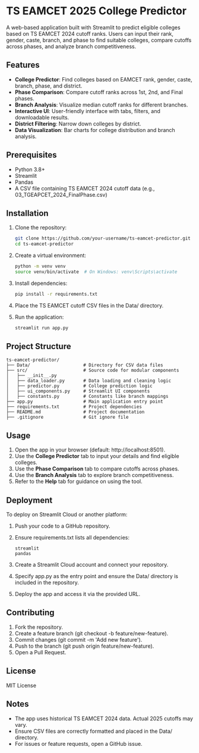 # TS EAMCET 2025 College Predictor

A web-based application built with Streamlit to predict eligible colleges based on TS EAMCET 2024 cutoff ranks. Users can input their rank, gender, caste, branch, and phase to find suitable colleges, compare cutoffs across phases, and analyze branch competitiveness.

## Features

- **College Predictor**: Find colleges based on EAMCET rank, gender, caste, branch, phase, and district.
- **Phase Comparison**: Compare cutoff ranks across 1st, 2nd, and Final phases.
- **Branch Analysis**: Visualize median cutoff ranks for different branches.
- **Interactive UI**: User-friendly interface with tabs, filters, and downloadable results.
- **District Filtering**: Narrow down colleges by district.
- **Data Visualization**: Bar charts for college distribution and branch analysis.

## Prerequisites

- Python 3.8+
- Streamlit
- Pandas
- A CSV file containing TS EAMCET 2024 cutoff data (e.g., 03_TGEAPCET_2024_FinalPhase.csv)

## Installation

1. Clone the repository:

   ```bash
   git clone https://github.com/your-username/ts-eamcet-predictor.git
   cd ts-eamcet-predictor
   ```

2. Create a virtual environment:

   ```bash
   python -m venv venv
   source venv/bin/activate  # On Windows: venv\Scripts\activate
   ```

3. Install dependencies:

   ```bash
   pip install -r requirements.txt
   ```

4. Place the TS EAMCET cutoff CSV files in the Data/ directory.
5. Run the application:

   ```bash
   streamlit run app.py
   ```

## Project Structure

```
ts-eamcet-predictor/
├── Data/                    # Directory for CSV data files
├── src/                     # Source code for modular components
│   ├── __init__.py
│   ├── data_loader.py       # Data loading and cleaning logic
│   ├── predictor.py         # College prediction logic
│   ├── ui_components.py     # Streamlit UI components
│   ├── constants.py         # Constants like branch mappings
├── app.py                   # Main application entry point
├── requirements.txt         # Project dependencies
├── README.md                # Project documentation
├── .gitignore               # Git ignore file
```

## Usage

1. Open the app in your browser (default: http://localhost:8501).
2. Use the **College Predictor** tab to input your details and find eligible colleges.
3. Use the **Phase Comparison** tab to compare cutoffs across phases.
4. Use the **Branch Analysis** tab to explore branch competitiveness.
5. Refer to the **Help** tab for guidance on using the tool.

## Deployment

To deploy on Streamlit Cloud or another platform:

1. Push your code to a GitHub repository.
2. Ensure requirements.txt lists all dependencies:

   ```
   streamlit
   pandas
   ```

3. Create a Streamlit Cloud account and connect your repository.
4. Specify app.py as the entry point and ensure the Data/ directory is included in the repository.
5. Deploy the app and access it via the provided URL.

## Contributing

1. Fork the repository.
2. Create a feature branch (git checkout -b feature/new-feature).
3. Commit changes (git commit -m 'Add new feature').
4. Push to the branch (git push origin feature/new-feature).
5. Open a Pull Request.

## License

MIT License

## Notes

- The app uses historical TS EAMCET 2024 data. Actual 2025 cutoffs may vary.
- Ensure CSV files are correctly formatted and placed in the Data/ directory.
- For issues or feature requests, open a GitHub issue.
